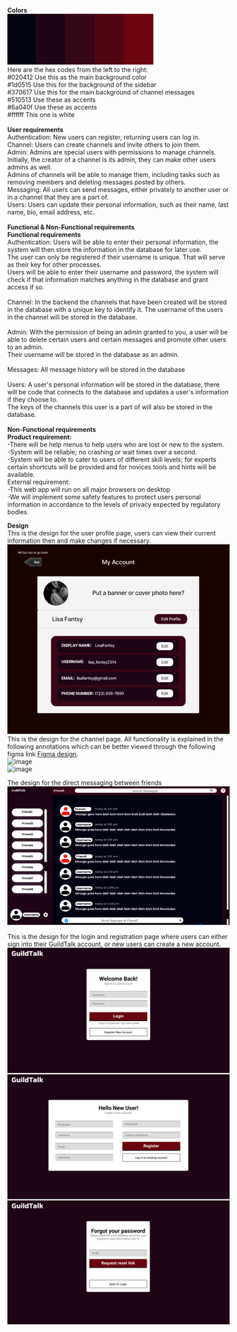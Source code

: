 **Colors** <br>
![img_1.png](DesignImages/ColorPalette.png) <br>
Here are the hex codes from the left to the right: <br>
#020412 Use this as the main background color<br>
#1d0515 Use this for the background of the sidebar<br>
#370617 Use this for the main background of channel messages<br>
#510513 Use these as accents<br>
#6a040f Use these as accents<br>
#ffffff This one is white <br>
<br>
**User requirements** <br>
Authentication: New users can register, returning users can log in. <br>
Channel: Users can create channels and invite others to join them. <br>
Admin: Admins are special users with permissions to manage channels. Initially, the creator of a channel is its admin, they can make other users admins as well. <br>
Admins of channels will be able to manage them, including tasks such as removing members and deleting messages posted by others. <br>
Messaging: All users can send messages, either privately to another user or in a channel that they are a part of. <br>
Users: Users can update their personal information, such as their name, last name, bio, email address, etc. <br>
<br>
**Functional & Non-Functional requirements** <br>
**Functional requirements** <br>
Authentication: Users will be able to enter their personal information, the system will then store the information in the database for later use. <br>
The user can only be registered if their username is unique. That will serve as their key for other processes. <br>
Users will be able to enter their username and password, the system will check if that information matches anything in the database and grant access if so. <br>
<br>
Channel: In the backend the channels that have been created will be stored in the database with a unique key to identify it. The username of the users in the channel will be stored in the database. <br>
<br>
Admin: With the permission of being an admin granted to you, a user will be able to delete certain users and certain messages and promote other users to an admin. <br>
Their username will be stored in the database as an admin. <br>
<br>
Messages: All message history will be stored in the database <br>
<br>
Users: A user's personal information will be stored in the database, there will be code that connects to the database and updates a user's information if they choose to. <br>
The keys of the channels this user is a part of will also be stored in the database. <br>
<br>
**Non-Functional requirements** <br>
**Product requirement:** <br>
-There will be help menus to help users who are lost or new to the system. <br>
-System will be reliable; no crashing or wait times over a second. <br>
-System will be able to cater to users of different skill levels; for experts certain shortcuts will be provided and for novices tools and hints will be available. <br>
External requirement: <br>
-This web app will run on all major browsers on desktop <br>
-We will implement some safety features to protect users personal information in accordance to the levels of privacy expected by regulatory bodies. <br>

**Design** <br>
This is the design for the user profile page, users can view their current information then and make changes if necessary.<br>
![img.png](DesignImages/UserProfilePage.png) <br>
This is the design for the channel page. All functionality is explained in the following annotations which can be better viewed through the following figma link [Figma design](https://www.figma.com/file/4kqgvEGAlwl8flLkyg1dJc/Untitled?type=design&node-id=0%3A1&mode=design&t=niq2g2iKaLOAK5XK-1). <br>
![image](https://github.com/imoudu13/GuildTalk/assets/111312815/fbfbf679-766c-494e-bcab-7a8013cbe986) <br>
![image](https://github.com/imoudu13/GuildTalk/assets/111312815/430fd48e-31c8-4bf3-a8cd-12c7f55ac7a1)

The design for the direct messaging between friends <br>
![image](https://github.com/imoudu13/GuildTalk/blob/main/DesignImages/DirectMessages.png)

This is the design for the login and registration page where users can either sign into their GuildTalk account, or new users can create a new account.
![image](https://github.com/imoudu13/GuildTalk/blob/main/DesignImages/guildtalk-login.png)
![image](https://github.com/imoudu13/GuildTalk/blob/main/DesignImages/guildtalk-register.png)
![image](https://github.com/imoudu13/GuildTalk/blob/main/DesignImages/guildtalk-reset-password.png)
